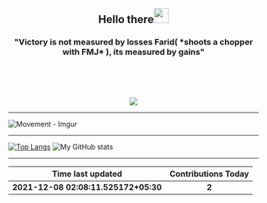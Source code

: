
<h2 align="center">Hello there<img src="https://user-images.githubusercontent.com/88626025/135751180-b3d128a5-ba6f-496d-a6d0-1503b568ee88.gif" width="30px"></h2>
<h3 align="center" margin=30px>
"Victory is not measured by losses Farid( *shoots a chopper with FMJ* ), its measured by gains"
</h3>
<br>
<br>
<br>
<p align="center">
<img src="https://user-images.githubusercontent.com/65482473/137200814-7c1f94cc-d38b-4ec1-a93f-4b16c8768256.gif" align="center">

<hr>

![Movement - Imgur](https://user-images.githubusercontent.com/65482473/145084467-c34802cd-5684-425a-9ed3-ba09d4baa9cd.gif)

</p>

<hr>

[![Top Langs](https://github-readme-stats.vercel.app/api/top-langs/?username=hDmtP&langs_count=12)](https://github.com/hDmtP/github-readme-stats)
![My GitHub stats](https://github-readme-stats.vercel.app/api?username=hdmtp&show_icons=true&theme=radical) 

<hr>

Time last updated      | Contributions Today
:--------------:|:----------------:
**2021-12-08 02:08:11.525172+05:30** | **2**